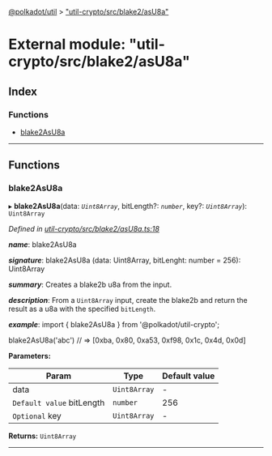[@polkadot/util](../README.md) > ["util-crypto/src/blake2/asU8a"](../modules/_util_crypto_src_blake2_asu8a_.md)

# External module: "util-crypto/src/blake2/asU8a"

## Index

### Functions

* [blake2AsU8a](_util_crypto_src_blake2_asu8a_.md#blake2asu8a)

---

## Functions

<a id="blake2asu8a"></a>

###  blake2AsU8a

▸ **blake2AsU8a**(data: *`Uint8Array`*, bitLength?: *`number`*, key?: *`Uint8Array`*): `Uint8Array`

*Defined in [util-crypto/src/blake2/asU8a.ts:18](https://github.com/polkadot-js/util/blob/7550b44/packages/util-crypto/src/blake2/asU8a.ts#L18)*

*__name__*: blake2AsU8a

*__signature__*: blake2AsU8a (data: Uint8Array, bitLenght: number = 256): Uint8Array

*__summary__*: Creates a blake2b u8a from the input.

*__description__*: From a `Uint8Array` input, create the blake2b and return the result as a u8a with the specified `bitLength`.

*__example__*: import { blake2AsU8a } from '@polkadot/util-crypto';

blake2AsU8a('abc') // => \[0xba, 0x80, 0xa53, 0xf98, 0x1c, 0x4d, 0x0d\]

**Parameters:**

| Param | Type | Default value |
| ------ | ------ | ------ |
| data | `Uint8Array` | - |
| `Default value` bitLength | `number` | 256 |
| `Optional` key | `Uint8Array` | - |

**Returns:** `Uint8Array`

___

